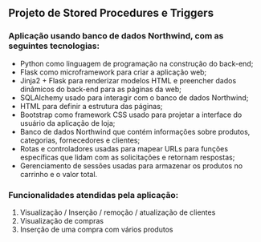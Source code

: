 ## Projeto de Stored Procedures e Triggers

### Aplicação usando banco de dados Northwind, com as seguintes tecnologias:
- Python como linguagem de programação na construção do back-end;
- Flask como microframework para criar a aplicação web;
- Jinja2 + Flask para renderizar modelos HTML e preencher dados dinâmicos do back-end para as páginas da web;
- SQLAlchemy usado para interagir com o banco de dados Northwind;
- HTML para definir a estrutura das páginas;
- Bootstrap como framework CSS usado para projetar a interface do usuário da aplicação de loja;
- Banco de dados Northwind que contém informações sobre produtos, categorias, fornecedores e clientes;
- Rotas e controladores usadas para mapear URLs para funções específicas que lidam com as solicitações e retornam respostas;
- Gerenciamento de sessões usadas para armazenar os produtos no carrinho e o valor total.

### Funcionalidades atendidas pela aplicação:

1. Visualização / Inserção / remoção / atualização de clientes
2. Visualização de compras
3. Inserção de uma compra com vários produtos
